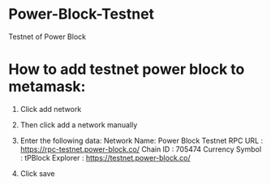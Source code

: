 # Power-Block-Testnet
Testnet of Power Block

# How to add testnet power block to metamask:
1. Click add network
2. Then click add a network manually
3. Enter the following data:
Network Name: Power Block Testnet
RPC URL : https://rpc-testnet.power-block.co/
Chain ID : 705474
Currency Symbol : tPBlock
Explorer : https://testnet.power-block.co/

4. Click save
